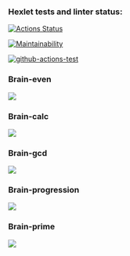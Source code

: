### Hexlet tests and linter status:

[![Actions Status](https://github.com/aRumakin/frontend-project-lvl1/workflows/hexlet-check/badge.svg)](https://github.com/aRumakin/frontend-project-lvl1/actions)

[![Maintainability](https://api.codeclimate.com/v1/badges/7adf18d8bfa59547fcbd/maintainability)](https://codeclimate.com/github/aRumakin/frontend-project-lvl1/maintainability)

[![github-actions-test](https://github.com/aRumakin/frontend-project-lvl1/actions/workflows/github-linter-test.yml/badge.svg?branch=main&event=push)](https://github.com/aRumakin/frontend-project-lvl1/actions/workflows/github-linter-test.yml)

### Brain-even

<img src="https://asciinema.org/a/gAv74QRoEiztGEXjhVbP738Oy">

### Brain-calc

<img src="https://asciinema.org/a/VnZri9pGTA1dFo7ifKRRb9C84">

### Brain-gcd

<img src="https://asciinema.org/a/adiRwkN1LVyUIWtlCh61dZd1j">

### Brain-progression
<img src="https://asciinema.org/a/vQ2cTGwqAAEwBKudnEg9K2ySE">

### Brain-prime
<img src="https://asciinema.org/a/yjqSyQ4TGDHftthE47VURrH21">

